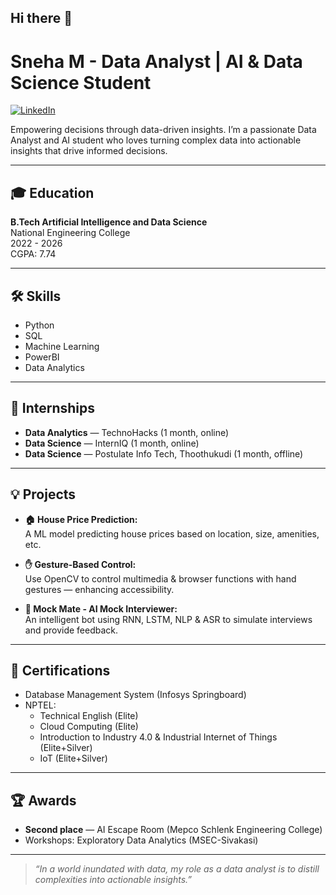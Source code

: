 ## Hi there 👋
# Sneha M - Data Analyst | AI & Data Science Student  
[![LinkedIn](https://img.shields.io/badge/LinkedIn-Connect-blue?logo=linkedin)](https://www.linkedin.com/in/snehamurugaiah)

Empowering decisions through data-driven insights. I’m a passionate Data Analyst and AI student who loves turning complex data into actionable insights that drive informed decisions.

---

## 🎓 Education

**B.Tech Artificial Intelligence and Data Science**  
National Engineering College  
2022 - 2026  
CGPA: 7.74

---

## 🛠️ Skills

- Python
- SQL
- Machine Learning
- PowerBI
- Data Analytics

---

## 🏢 Internships

- **Data Analytics** — TechnoHacks (1 month, online)  
- **Data Science** — InternIQ (1 month, online)  
- **Data Science** — Postulate Info Tech, Thoothukudi (1 month, offline)

---

## 💡 Projects

- **🏠 House Price Prediction:**  
  A ML model predicting house prices based on location, size, amenities, etc.

- **✋ Gesture-Based Control:**  
  Use OpenCV to control multimedia & browser functions with hand gestures — enhancing accessibility.

- **🤖 Mock Mate - AI Mock Interviewer:**  
  An intelligent bot using RNN, LSTM, NLP & ASR to simulate interviews and provide feedback.

---

## 📜 Certifications

- Database Management System (Infosys Springboard)
- NPTEL:  
  - Technical English (Elite)  
  - Cloud Computing (Elite)  
  - Introduction to Industry 4.0 & Industrial Internet of Things (Elite+Silver)  
  - IoT (Elite+Silver)

---

## 🏆 Awards

- **Second place** — AI Escape Room (Mepco Schlenk Engineering College)
- Workshops: Exploratory Data Analytics (MSEC-Sivakasi)

---

> *“In a world inundated with data, my role as a data analyst is to distill complexities into actionable insights.”*
